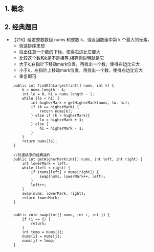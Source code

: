 ## 1. 概念


## 2. 经典题目
* 【215】给定整数数组 nums 和整数 k，请返回数组中第 k 个最大的元素。
  * 快速排序思想
  * 找出任意一个数的下标，使得右边比它都大
  * 比较这个数和k是不是相等,相等则说明就是它
  * 大于k,右指针下移动mark位置，再找出一个数，使得右边比它大
  * 小于k，左指针上移动mark位置，再找出一个数，使得右边比它大
  * 重复即可
```
    public int findKthLargest(int[] nums, int k) {
        k = nums.length - k;
        int lo = 0, hi = nums.length - 1;
        while (lo < hi) {
            int higherMark = getHigherMark(nums, lo, hi);
            if (k == higherMark) {
                return nums[k];
            } else if (k > higherMark){
                lo = higherMark + 1;
            } else {
                hi = higherMark - 1;
            }
        }
        return nums[lo];
    }

    //快速排序的经典操作
    public int getHigherMark(int[] nums, int left, int right) {
        int lowerMark = left;
        while (left < right) {
            if (nums[left] < nums[right]) {
                swap(nums, lowerMark++, left);
            }
            left++;
        }
        swap(nums, lowerMark, right);
        return lowerMark;
    }


    public void swap(int[] nums, int i, int j) {
        if (i == j) {
            return;
        }
        int temp = nums[i];
        nums[i] = nums[j];
        nums[j] = temp;
    }
```